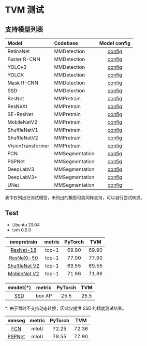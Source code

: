 # TVM 测试

## 支持模型列表

| Model             | Codebase       |                                      Model config                                       |
| :---------------- | :------------- | :-------------------------------------------------------------------------------------: |
| RetinaNet         | MMDetection    |     [config](https://github.com/open-mmlab/mmdetection/tree/main/configs/retinanet)     |
| Faster R-CNN      | MMDetection    |    [config](https://github.com/open-mmlab/mmdetection/tree/main/configs/faster_rcnn)    |
| YOLOv3            | MMDetection    |       [config](https://github.com/open-mmlab/mmdetection/tree/main/configs/yolo)        |
| YOLOX             | MMDetection    |       [config](https://github.com/open-mmlab/mmdetection/tree/main/configs/yolox)       |
| Mask R-CNN        | MMDetection    |     [config](https://github.com/open-mmlab/mmdetection/tree/main/configs/mask_rcnn)     |
| SSD               | MMDetection    |        [config](https://github.com/open-mmlab/mmdetection/tree/main/configs/ssd)        |
| ResNet            | MMPretrain     |       [config](https://github.com/open-mmlab/mmpretrain/tree/main/configs/resnet)       |
| ResNeXt           | MMPretrain     |      [config](https://github.com/open-mmlab/mmpretrain/tree/main/configs/resnext)       |
| SE-ResNet         | MMPretrain     |      [config](https://github.com/open-mmlab/mmpretrain/tree/main/configs/seresnet)      |
| MobileNetV2       | MMPretrain     |    [config](https://github.com/open-mmlab/mmpretrain/tree/main/configs/mobilenet_v2)    |
| ShuffleNetV1      | MMPretrain     |   [config](https://github.com/open-mmlab/mmpretrain/tree/main/configs/shufflenet_v1)    |
| ShuffleNetV2      | MMPretrain     |   [config](https://github.com/open-mmlab/mmpretrain/tree/main/configs/shufflenet_v2)    |
| VisionTransformer | MMPretrain     | [config](https://github.com/open-mmlab/mmpretrain/tree/main/configs/vision_transformer) |
| FCN               | MMSegmentation |      [config](https://github.com/open-mmlab/mmsegmentation/tree/main/configs/fcn)       |
| PSPNet            | MMSegmentation |     [config](https://github.com/open-mmlab/mmsegmentation/tree/main/configs/pspnet)     |
| DeepLabV3         | MMSegmentation |   [config](https://github.com/open-mmlab/mmsegmentation/tree/main/configs/deeplabv3)    |
| DeepLabV3+        | MMSegmentation | [config](https://github.com/open-mmlab/mmsegmentation/tree/main/configs/deeplabv3plus)  |
| UNet              | MMSegmentation |      [config](https://github.com/open-mmlab/mmsegmentation/tree/main/configs/unet)      |

表中仅列出已测试模型，未列出的模型可能同样支持，可以自行尝试转换。

## Test

- Ubuntu 20.04
- tvm 0.9.0

|                                                        mmpretrain                                                         | metric | PyTorch |  TVM  |
| :-----------------------------------------------------------------------------------------------------------------------: | :----: | :-----: | :---: |
|           [ResNet-18](https://github.com/open-mmlab/mmpretrain/blob/main/configs/resnet/resnet18_8xb32_in1k.py)           | top-1  |  69.90  | 69.90 |
|      [ResNeXt-50](https://github.com/open-mmlab/mmpretrain/blob/main/configs/resnext/resnext50-32x4d_8xb32_in1k.py)       | top-1  |  77.90  | 77.90 |
| [ShuffleNet V2](https://github.com/open-mmlab/mmpretrain/blob/main/configs/shufflenet_v2/shufflenet-v2-1x_16xb64_in1k.py) | top-1  |  69.55  | 69.55 |
|    [MobileNet V2](https://github.com/open-mmlab/mmpretrain/tree/main/configs/mobilenet_v2/mobilenet-v2_8xb32_in1k.py)     | top-1  |  71.86  | 71.86 |

<!-- |     [Vision Transformer](https://github.com/open-mmlab/mmpretrain/blob/main/configs/vision_transformer/vit-base-p16_ft-64xb64_in1k-384.py)     | top-1  |  85.43  | 84.01 | -->

|                                       mmdet(\*)                                       | metric | PyTorch | TVM  |
| :-----------------------------------------------------------------------------------: | :----: | :-----: | :--: |
| [SSD](https://github.com/open-mmlab/mmdetection/tree/main/configs/ssd/ssd300_coco.py) | box AP |  25.5   | 25.5 |

\*: 由于暂时不支持动态转换，因此仅提供 SSD 的精度测试结果。

|                                                             mmseg                                                             | metric | PyTorch |  TVM  |
| :---------------------------------------------------------------------------------------------------------------------------: | :----: | :-----: | :---: |
|     [FCN](https://github.com/open-mmlab/mmsegmentation/blob/main/configs/fcn/fcn_r50-d8_4xb2-40k_cityscapes-512x1024.py)      |  mIoU  |  72.25  | 72.36 |
| [PSPNet](https://github.com/open-mmlab/mmsegmentation/blob/main/configs/pspnet/pspnet_r50-d8_4xb2-80k_cityscapes-512x1024.py) |  mIoU  |  78.55  | 77.90 |
